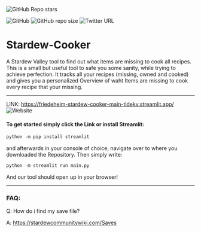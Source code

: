 ![GitHub Repo stars](https://img.shields.io/github/stars/friedeheim/Stardew-Cooker?color=%23ff91af&style=social)

![GitHub](https://img.shields.io/github/license/friedeheim/Stardew-Cooker?color=ff91af&style=plastic)
![GitHub repo size](https://img.shields.io/github/repo-size/friedeheim/Stardew-Cooker?color=ff91af&style=plastic)
![Twitter URL](https://img.shields.io/twitter/url?color=ff91af&style=plastic&url=https%3A%2F%2Ftwitter.com%2FFullCatHouse%2Fstatus%2F751356486568280064%3Fcxt%3DHHwWgIC0mcyvre0UAAAA)

# Stardew-Cooker
A Stardew Valley tool to find out what items are missing to cook all recipes. This is a small but useful tool to safe you some sanity, while trying to achieve perfection. It tracks all your recipes (missing, owned and cooked) and gives you a personalized Overview of waht Items are missing to cook every recipe that your missing.
___
LINK: https://friedeheim-stardew-cooker-main-tldekv.streamlit.app/ ![Website](https://img.shields.io/website?down_color=red&down_message=offline&style=plastic&up_color=green&up_message=online&url=https%3A%2F%2Ffriedeheim-stardew-cooker-main-tldekv.streamlit.app%2F)

#### To get started simply click the Link or install Streamlit:

```py
python -m pip install streamlit
```

and afterwards in your console of choice, navigate over to where you downloaded the Repository.
Then simply write:

```py
python -m streamlit run main.py
```

And our tool should open up in your browser! 

___

### FAQ:
Q: How do i find my save file?

A: https://stardewcommunitywiki.com/Saves
